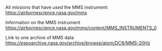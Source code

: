 
All missions that have used the MMS instrument: 
https://airbornescience.nasa.gov/mms

Information on the MMS instrument
https://airbornescience.nasa.gov/mms/content/MMS_INSTRUMENTS_0

Link to one archive of MMS data
https://espoarchive.nasa.gov/archive/browse/atom/DC8/MMS-20Hz
